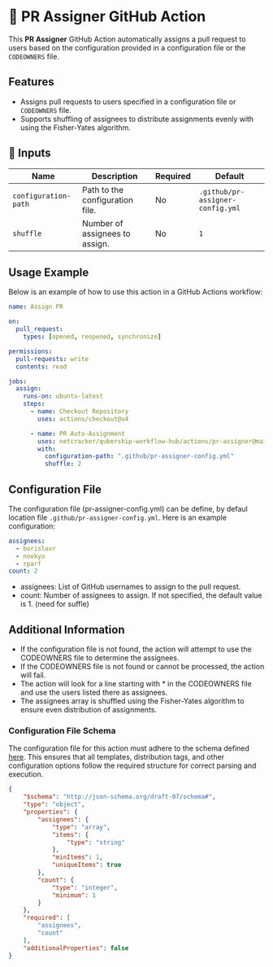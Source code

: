 # 🚀 PR Assigner GitHub Action

This **PR Assigner** GitHub Action automatically assigns a pull request to users based on the configuration provided in a configuration file or the `CODEOWNERS` file.

## Features

- Assigns pull requests to users specified in a configuration file or `CODEOWNERS` file.
- Supports shuffling of assignees to distribute assignments evenly with using the Fisher-Yates algorithm.

## 📌 Inputs

| Name                  | Description                                      | Required | Default                          |
| --------------------- | ------------------------------------------------ | -------- | -------------------------------- |
| `configuration-path`  | Path to the configuration file.                  | No       | `.github/pr-assigner-config.yml` |
| `shuffle`             | Number of assignees to assign.                   | No       | `1`                              |

## Usage Example

Below is an example of how to use this action in a GitHub Actions workflow:

```yaml
name: Assign PR

on:
  pull_request:
    types: [opened, reopened, synchronize]

permissions:
  pull-requests: write
  contents: read

jobs:
  assign:
    runs-on: ubuntu-latest
    steps:
      - name: Checkout Repository
        uses: actions/checkout@v4

      - name: PR Auto-Assignment
        uses: netcracker/qubership-workflow-hub/actions/pr-assigner@main
        with:
          configuration-path: ".github/pr-assigner-config.yml"
          shuffle: 2
```

## Configuration File

The configuration file (pr-assigner-config.yml) can be define, by defaul location file `.github/pr-assigner-config.yml`. Here is an example configuration:

```yaml
assignees:
  - borislavr
  - nookyo
  - rparf
count: 2
```

- assignees: List of GitHub usernames to assign to the pull request.
- count: Number of assignees to assign. If not specified, the default value is 1. (need for suffle)

## Additional Information

- If the configuration file is not found, the action will attempt to use the CODEOWNERS file to determine the assignees.
- If the CODEOWNERS file is not found or cannot be processed, the action will fail.
- The action will look for a line starting with * in the CODEOWNERS file and use the users listed there as assignees.
- The assignees array is shuffled using the Fisher-Yates algorithm to ensure even distribution of assignments.

### Configuration File Schema

The configuration file for this action must adhere to the schema defined [here](https://github.com/netcracker/qubership-workflow-hub/blob/main/actions/pr-assigner/config.schema.json). This ensures that all templates, distribution tags, and other configuration options follow the required structure for correct parsing and execution.

```json
{
    "$schema": "http://json-schema.org/draft-07/schema#",
    "type": "object",
    "properties": {
        "assignees": {
            "type": "array",
            "items": {
                "type": "string"
            },
            "minItems": 1,
            "uniqueItems": true
        },
        "count": {
            "type": "integer",
            "minimum": 1
        }
    },
    "required": [
        "assignees",
        "count"
    ],
    "additionalProperties": false
}
```
